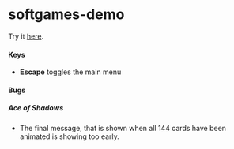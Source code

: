 # softgames-demo

Try it [here](https://www.falcapone.de/_stuff/softgames/index.html).

#### Keys
- **Escape** toggles the main menu

#### Bugs

##### Ace of Shadows

- The final message, that is shown when all 144 cards have been animated is showing too early.